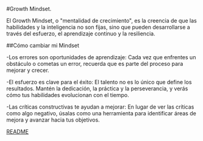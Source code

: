 #Growth Mindset.

El Growth Mindset, o "mentalidad de crecimiento", es la creencia de que las habilidades y la inteligencia no son fijas, sino que pueden desarrollarse a través del esfuerzo, el aprendizaje continuo y la resiliencia.

##Cómo cambiar mi Mindset

-Los errores son oportunidades de aprendizaje: Cada vez que enfrentes un obstáculo o cometas un error, recuerda que es parte del proceso para mejorar y crecer.

-El esfuerzo es clave para el éxito: El talento no es lo único que define los resultados. Mantén la dedicación, la práctica y la perseverancia, y verás cómo tus habilidades evolucionan con el tiempo.

-Las críticas constructivas te ayudan a mejorar: En lugar de ver las críticas como algo negativo, úsalas como una herramienta para identificar áreas de mejora y avanzar hacia tus objetivos.

[README](./README.md)


